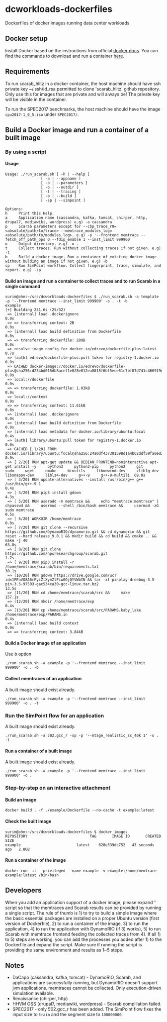 # dcworkloads-dockerfiles
Dockerfiles of docker images running data center workloads

## Docker setup
Install Docker based on the instructions from official [docker docs](https://docs.docker.com/get-docker/). You can find the commands to download and run a container [here](https://docs.docker.com/engine/reference/commandline/run/).

## Requirements
To run scarab_hlitz in a docker container, the host machine should have ssh private key ~/.ssh/id_rsa permitted to clone 'scarab_hlitz' github repository.
Only use this for images that are private and will always be! The private key will be visible in the container.

To run the SPEC2017 benchmarks, the host machine should have the image `cpu2017-1_0_5.iso` under `SPEC2017/`.

## Build a Docker image and run a container of a built image

### By using a script
#### Usage
```
Usage: ./run_scarab.sh [ -h | --help ]
                [ -a | --appname ]
                [ -p | --parameters ]
                [ -o | --outdir ]
                [ -t | --tracing ]
                [ -b | --build ]
                [ -sp | --simpoint ]

Options:
h     Print this Help.
a     Application name (cassandra, kafka, tomcat, chirper, http, drupal7, mediawiki, wordpress) e.g) -a cassandra
p     Scarab parameters except for --cbp_trace_r0=<absolute/path/to/trace> --memtrace_modules_log=<absolute/path/to/modules.log>. e.g) -p '--frontend memtrace --fetch_off_path_ops 0 --fdip_enable 1 --inst_limit 999900'
o     Output directory. e.g) -o .
t     Collect traces. Run without collecting traces if not given. e.g) -t
b     Build a docker image. Run a container of existing docker image without bulding an image if not given. e.g) -b
sp    Run SimPoint workflow. Collect fingerprint, trace, simulate, and report. e.g) -sp
```
#### Build an image and run a container to collect traces and to run Scarab in a single command
```
surim@ohm:~/src/dcworkloads-dockerfiles $ ./run_scarab.sh -a template -p '--frontend memtrace --inst_limit 999900' -o . -t -b
example
[+] Building 231.6s (25/32)
 => [internal] load .dockerignore                                                                                                                                                                                                                                            0.0s
 => => transferring context: 2B                                                                                                                                                                                                                                              0.0s
 => [internal] load build definition from Dockerfile                                                                                                                                                                                                                         0.0s
 => => transferring dockerfile: 289B                                                                                                                                                                                                                                         0.0s
 => resolve image config for docker.io/edrevo/dockerfile-plus:latest                                                                                                                                                                                                         0.7s
 => [auth] edrevo/dockerfile-plus:pull token for registry-1.docker.io                                                                                                                                                                                                        0.0s
 => CACHED docker-image://docker.io/edrevo/dockerfile-plus@sha256:d234bd015db8acef1e628e012ea8815f6bf5ece61c7bf87d741c466919dd4e66                                                                                                                                           0.0s
 => local://dockerfile                                                                                                                                                                                                                                                       0.0s
 => => transferring dockerfile: 1.03kB                                                                                                                                                                                                                                       0.0s
 => local://context                                                                                                                                                                                                                                                          0.0s
 => => transferring context: 11.61kB                                                                                                                                                                                                                                         0.0s
 => [internal] load .dockerignore                                                                                                                                                                                                                                            0.0s
 => [internal] load build definition from Dockerfile                                                                                                                                                                                                                         0.0s
 => [internal] load metadata for docker.io/library/ubuntu:focal                                                                                                                                                                                                              0.4s
 => [auth] library/ubuntu:pull token for registry-1.docker.io                                                                                                                                                                                                                0.0s
 => CACHED [ 1/20] FROM docker.io/library/ubuntu:focal@sha256:24a0df437301598d1a4b62ddf59fa0ed2969150d70d748c84225e6501e9c36b9                                                                                                                                               0.0s
 => [ 2/20] RUN apt-get update && DEBIAN_FRONTEND=noninteractive apt-get install -y     python3     python3-pip     python2     git     sudo     wget     cmake     binutils     libunwind-dev     zlib1g-dev     libsnappy-dev     liblz4-dev     g++-9     g++-9-multili  69.8s
 => [ 3/20] RUN update-alternatives --install /usr/bin/g++ g++ /usr/bin/g++-9 1                                                                                                                                                                                              0.4s
 => [ 4/20] RUN pip3 install gdown                                                                                                                                                                                                                                           4.3s
 => [ 5/20] RUN useradd -m memtrace &&     echo "memtrace:memtrace" | chpasswd &&     usermod --shell /bin/bash memtrace &&     usermod -aG sudo memtrace                                                                                                                    0.5s
 => [ 6/20] WORKDIR /home/memtrace                                                                                                                                                                                                                                           0.0s
 => [ 7/20] RUN git clone --recursive https://github.com/DynamoRIO/dynamorio.git && cd dynamorio && git reset --hard release_9.0.1 && mkdir build && cd build && cmake .. && make -j 40                                                                                     63.8s
 => [ 8/20] RUN git clone https://github.com/hpsresearchgroup/scarab.git                                                                                                                                                                                                     1.7s
 => [ 9/20] RUN pip3 install -r /home/memtrace/scarab/bin/requirements.txt                                                                                                                                                                                                  30.1s
 => [10/20] RUN gdown https://drive.google.com/uc?id=1FPaVO8A6rFyiZtXymZlFiw0OjQYVWbIN && tar -xf pinplay-drdebug-3.5-pin-3.5-97503-gac534ca30-gcc-linux.tar.bz2                                                                                                            13.5s
 => [11/20] RUN cd /home/memtrace/scarab/src &&     make                                                                                                                                                                                                                   157.1s
 => [12/20] RUN mkdir /home/memtrace/exp                                                                                                                                                                                                                                     0.4s
 => [13/20] RUN cp /home/memtrace/scarab/src/PARAMS.kaby_lake /home/memtrace/exp/PARAMS.in                                                                                                                                                                                   0.4s
 => [internal] load build context                                                                                                                                                                                                                                            0.0s
 => => transferring context: 3.84kB
```
#### Build a Docker image of an application
Use b option
```
./run_scarab.sh -a example -p '--frontend memtrace --inst_limit 999900' -o . -b
```
#### Collect memtraces of an application
A built image should exist already.
```
./run_scarab.sh -a example -p '--frontend memtrace --inst_limit 999900' -o . -t
```

### Run the SimPoint flow for an application
A built image should exist already.
```
./run_scarab.sh -a 502.gcc_r -sp -p '--mtage_realistic_sc_40k 1' -o . -t
```

#### Run a container of a built image
A built image should exist already.
```
./run_scarab.sh -a example -p '--frontend memtrace --inst_limit 999900' -o .
```

### Step-by-step on an interactive attachment
#### Build an image
```
docker build . -f ./example/Dockerfile --no-cache -t example:latest
```
#### Check the built image
```
surim@ohm:~/src/dcworkloads-dockerfiles $ docker images
REPOSITORY                            TAG       IMAGE ID       CREATED          SIZE
example                         latest    628e339dc752   43 seconds ago   2.8GB
```

#### Run a container of the image
```
docker run -it --privileged --name example -v example:/home/memtrace example:latest /bin/bash
```

## Developers
When you add an application support of a docker image, please expand ‘’ script so that the memtraces and Scarab results can be provided by running a single script. The rule of thumb is 1) to try to build a simple image where the basic essential packages are installed on a proper Ubuntu version (first version of Dockerfile), 2) to run a container of the image, 3) to run the application, 4) to run the application with DynamoRIO (if 3) works), 5) to run Scarab with memtrace frontend feeding the collected traces from 4). 
If all 1) to 5) steps are working, you can add the processes you added after 1) to the Dockerfile and expand the script. Make sure if running the script is providing the same environment and results as 1~5 steps.

## Notes
* DaCapo (cassandra, kafka, tomcat) - DynamoRIO, Scarab, and applications are successfully running, but DynamoRIO doesn't support jvm applications. memtraces cannot be collected. Only execution-driven simulation available.
* Renaissance (chirper, http)
* HHVM OSS (drupal7, mediawiki, wordpress) - Scarab complilation failed.
* SPEC2017 - only 502.gcc_r has been added. The SimPoint flow fixes the input size to `train` and the segment size to `100000000`.
